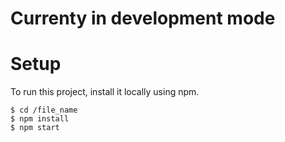 # Currenty in development mode


# Setup 
To run this project, install it locally using npm.

```
$ cd /file_name
$ npm install
$ npm start
```
